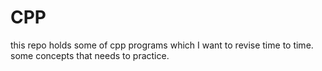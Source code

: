 # CPP

this repo holds some of cpp programs which I want to revise time to time.
some concepts that needs to practice.
